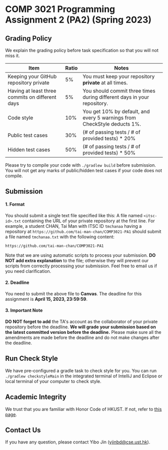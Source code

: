 # COMP 3021 Programming Assignment 2 (PA2) (Spring 2023)

## Grading Policy

We explain the grading policy before task specification so that you will not miss it.

| **Item**                                        | **Ratio** | **Notes**                                                                |
|-------------------------------------------------|-----------|--------------------------------------------------------------------------|
| Keeping your GitHub repository private          | 5%        | You must keep your repository **private** at all times.                  |
| Having at least three commits on different days | 5%        | You should commit three times during different days in your repository.  |
| Code style                                      | 10%       | You get 10% by default, and every 5 warnings from CheckStyle deducts 1%. |                     |
| Public test cases                               | 30%       | (# of passing tests / # of provided tests) * 20%                         |
| Hidden test cases                               | 50%       | (# of passing tests / # of provided tests) * 50%                         |

Please try to compile your code with `./gradlew build` before submission. You will not get any marks of public/hidden test cases if your code does not compile.


## Submission

#### 1. Format

You should submit a single text file specified like this: A file named `<itsc-id>.txt` containing the URL of your private repository at the first line. For example, a student CHAN, Tai Man with ITSC ID `tmchanaa` having a repository at `https://github.com/tai-man-chan/COMP3021-PA1` should submit a file named `tmchanaa.txt` with the following content:

```text
https://github.com/tai-man-chan/COMP3021-PA1
```

Note that we are using automatic scripts to process your submission. **DO NOT add extra explanation** to the file; otherwise they will prevent our scripts from correctly processing your submission. Feel free to email us if you need clarification.

#### 2. Deadline

You need to submit the above file to **Canvas**. The deadline for this assignment is **April 15, 2023, 23:59:59**. 

#### 3. Important Note

**DO NOT forget to add** the TA's account as the collaborator of your private repository before the deadline. **We will grade your submission based on the latest committed version before the deadline.** Please make sure all the amendments are made before the deadline and do not make changes after the deadline.

## Run Check Style

We have pre-configured a gradle task to check style for you. You can run `./gradlew checkstyleMain` in the integrated terminal of IntelliJ and Eclipse or local terminal of your computer to check style.

## Academic Integrity

We trust that you are familiar with Honor Code of HKUST. If not, refer to [this page](https://course.cse.ust.hk/comp3021/#honorcode).

## Contact Us

If you have any question, please contact Yibo Jin ([yjinbd@cse.ust.hk](mailto:yjinbd@cse.ust.hk)).
